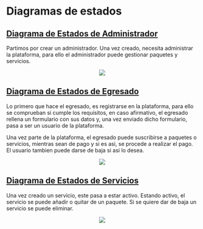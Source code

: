 # Diagramas de estados

## [Diagrama de Estados de Administrador](/Modelo_de_Dominio/Diagramas_de_Estado/Administrador/)

Partimos por crear un administrador. Una vez creado, necesita administrar la plataforma, para ello el administrador
puede gestionar paquetes y servicios.


<div align="center">
  <image src="./Administrador/Diagrama_de_Estados_Administrador.svg" align="center">
</div>


## [Diagrama de Estados de Egresado](/Modelo_de_Dominio/Diagramas_de_Estado/Egresado/)

Lo primero que hace el egresado, es registrarse en la plataforma, para ello se comprueban si cumple los requisitos,
en caso afirmativo, el egresado rellena un formulario con sus datos y, una vez enviado dicho formulario, pasa a ser un usuario de la
plataforma.
    
Una vez parte de la plataforma, el egresado puede suscribirse a paquetes o servicios, mientras sean de pago y si es asi, se procede a realizar el pago. 
El usuario tambien puede darse de baja si asi lo desea. 


<div align="center">
  <image src="./Egresado/Diagrama_de_Estados_Egresado.svg" align="center">
</div>


## [Diagrama de Estados de Servicios](/Modelo_de_Dominio/Diagramas_de_Estado/Servicios/)


Una vez creado un servicio, este pasa a estar activo. Estando activo, el servicio se puede añadir o quitar de un paquete. Si se 
quiere dar de baja un servicio se puede eliminar.


<div align="center">
  <image src="./Servicios/Diagrama_de_Estados_Servicios.svg" align="center">
</div>